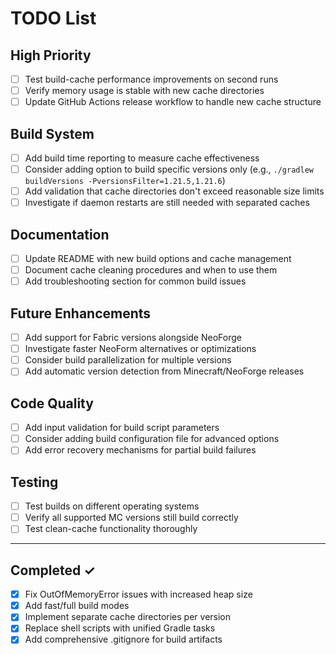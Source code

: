 # TODO List

## High Priority
- [ ] Test build-cache performance improvements on second runs
- [ ] Verify memory usage is stable with new cache directories
- [ ] Update GitHub Actions release workflow to handle new cache structure

## Build System
- [ ] Add build time reporting to measure cache effectiveness
- [ ] Consider adding option to build specific versions only (e.g., `./gradlew buildVersions -PversionsFilter=1.21.5,1.21.6`)
- [ ] Add validation that cache directories don't exceed reasonable size limits
- [ ] Investigate if daemon restarts are still needed with separated caches

## Documentation
- [ ] Update README with new build options and cache management
- [ ] Document cache cleaning procedures and when to use them
- [ ] Add troubleshooting section for common build issues

## Future Enhancements
- [ ] Add support for Fabric versions alongside NeoForge
- [ ] Investigate faster NeoForm alternatives or optimizations
- [ ] Consider build parallelization for multiple versions
- [ ] Add automatic version detection from Minecraft/NeoForge releases

## Code Quality
- [ ] Add input validation for build script parameters
- [ ] Consider adding build configuration file for advanced options
- [ ] Add error recovery mechanisms for partial build failures

## Testing
- [ ] Test builds on different operating systems
- [ ] Verify all supported MC versions still build correctly
- [ ] Test clean-cache functionality thoroughly

---

## Completed ✓
- [x] Fix OutOfMemoryError issues with increased heap size
- [x] Add fast/full build modes
- [x] Implement separate cache directories per version
- [x] Replace shell scripts with unified Gradle tasks
- [x] Add comprehensive .gitignore for build artifacts